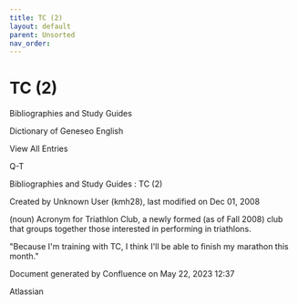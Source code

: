 ```yaml
---
title: TC (2)
layout: default
parent: Unsorted
nav_order:
---
```


# TC (2)

Bibliographies and Study Guides

Dictionary of Geneseo English

View All Entries

Q-T

Bibliographies and Study Guides : TC (2)

Created by  Unknown User (kmh28), last modified on Dec 01, 2008

(noun) Acronym for Triathlon Club, a newly formed (as of Fall 2008) club that groups together those interested in performing in triathlons.

&quot;Because I'm training with TC, I think I'll be able to finish my marathon this month.&quot;

Document generated by Confluence on May 22, 2023 12:37

Atlassian
